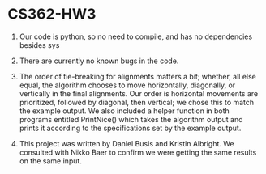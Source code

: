 # CS362-HW3
  
1. Our code is python, so no need to compile, and has no dependencies besides
   sys

2. There are currently no known bugs in the code.

3. The order of tie-breaking for alignments matters a bit; whether, all else
   equal, the algorithm chooses to move horizontally, diagonally, or
   vertically in the final alignments. Our order is horizontal movements
   are prioritized, followed by diagonal, then vertical; we chose this to match
   the example output.
   We also included a helper function in both programs entitled PrintNice()
   which takes the algorithm output and prints it according to the
   specifications set by the example output.

4. This project was written by Daniel Busis and Kristin Albright. We consulted
   with Nikko Baer to confirm we were getting the same results on the same
   input.
